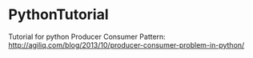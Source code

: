 # PythonTutorial
Tutorial for python
Producer Consumer Pattern: http://agiliq.com/blog/2013/10/producer-consumer-problem-in-python/
